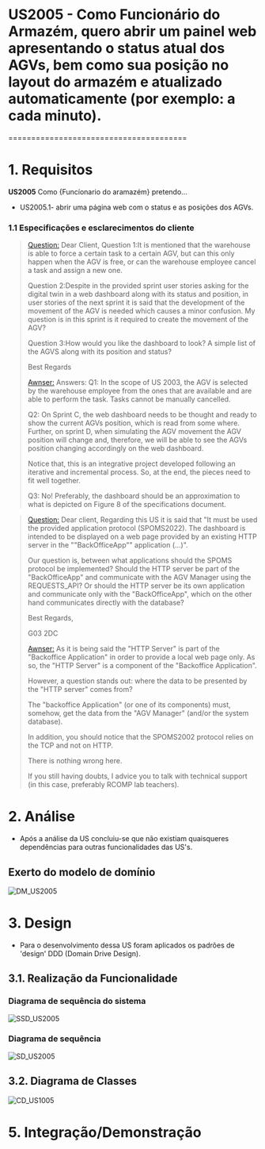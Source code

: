 # US2005 - Como Funcionário do Armazém, quero abrir um painel web apresentando o status atual dos AGVs, bem como sua posição no layout do armazém e atualizado automaticamente (por exemplo: a cada minuto).
=======================================


# 1. Requisitos

**US2005** Como {Funcíonario do aramazém} pretendo...

- US2005.1- abrir uma página web com o status e as posições dos AGVs.

### 1.1 Especificações e esclarecimentos do cliente

> [Question:](https://moodle.isep.ipp.pt/mod/forum/discuss.php?d=16277)
> Dear Client,
> Question 1:It is mentioned that the warehouse is able to force a certain task to a certain AGV, but can this only happen when the AGV is free, or can the warehouse employee cancel a task and assign a new one.
> 
> Question 2:Despite in the provided sprint user stories asking for the digital twin in a web dashboard along with its status and position, in user stories of the next sprint it is said that the development of the movement of the AGV is needed which causes a minor confusion. My question is in this sprint is it required to create the movement of the AGV?
> 
> Question 3:How would you like the dashboard to look? A simple list of the AGVS along with its position and status?
> 
> Best Regards
> 
> [Awnser:](https://moodle.isep.ipp.pt/mod/forum/discuss.php?d=16277)
> Answers:
> Q1: In the scope of US 2003, the AGV is selected by the warehouse employee from the ones that are available and are able to perform the task. Tasks cannot be manually cancelled.
>
> Q2: On Sprint C, the web dashboard needs to be thought and ready to show the current AGVs position, which is read from some where. Further, on sprint D, when simulating the AGV movement the AGV position will change and, therefore, we will be able to see the AGVs position changing accordingly on the web dashboard.
>
> Notice that, this is an integrative project developed following an iterative and incremental process. So, at the end, the pieces need to fit well together.
>
> Q3: No! Preferably, the dashboard should be an approximation to what is depicted on Figure 8 of the specifications document.


> [Question:](https://moodle.isep.ipp.pt/mod/forum/discuss.php?d=16700)
>Dear client,
>Regarding this US it is said that "It must be used the provided application protocol (SPOMS2022). The dashboard is intended to be displayed on a web page provided by an existing HTTP server in the ""BackOfficeApp"" application (...)".
> 
>Our question is, between what applications should the SPOMS protocol be implemented? Should the HTTP server be part of the "BackOfficeApp" and communicate with the AGV Manager using the REQUESTS_API? Or should the HTTP server be its own application and communicate only with the "BackOfficeApp", which on the other hand communicates directly with the database?
> 
>Best Regards,
> 
>G03 2DC
>
> [Awnser:](https://moodle.isep.ipp.pt/mod/forum/discuss.php?d=16700)
>As it is being said the "HTTP Server" is part of the "Backoffice Application" in order to provide a local web page only. As so, the "HTTP Server" is a component of the "Backoffice Application".
>
>However, a question stands out: where the data to be presented by the "HTTP server" comes from?
>
>The "backoffice Application" (or one of its components) must, somehow, get the data from the "AGV Manager" (and/or the system database).
>
>In addition, you should notice that the SPOMS2002 protocol relies on the TCP and not on HTTP.
>
>There is nothing wrong here.
>
>If you still having doubts, I advice you to talk with technical support (in this case, preferably RCOMP lab teachers).


# 2. Análise

- Após a análise da US concluiu-se que não existiam quaisqueres dependências para outras funcionalidades das US's.

## Exerto do modelo de domínio

![DM_US2005](DM_US2005.svg)

# 3. Design

- Para o desenvolvimento dessa US foram aplicados os padrões de 'design' DDD (Domain Drive Design).

## 3.1. Realização da Funcionalidade

### Diagrama de sequência do sistema
![SSD_US2005](SSD_US2005.svg)

### Diagrama de sequência 
![SD_US2005](SD_US2005.svg)

## 3.2. Diagrama de Classes

![CD_US1005](CD_US1005.svg)

# 5. Integração/Demonstração

